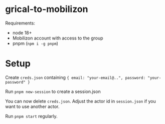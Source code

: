 # grical-to-mobilizon

Requirements:
- node 18+
- Mobilizon account with access to the group
- pnpm (`npm i -g pnpm`)

# Setup

Create `creds.json` containing `{ email: "your-email@..", password: "your-password" }`

Run `pnpm new-session` to create a session.json

You can now delete `creds.json`. Adjust the actor id in `session.json` if you want to use another actor.

Run `pnpm start` regularly.
